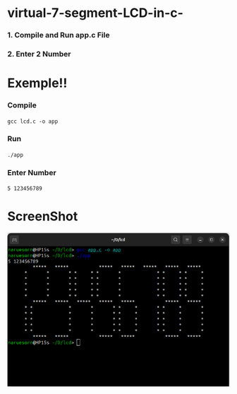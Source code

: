 # virtual-7-segment-LCD-in-c-

### 1. Compile and Run app.c File
### 2. Enter 2 Number <Size> <NumberShow> 



# Exemple!!
### Compile
<code>gcc lcd.c -o app </code>
### Run
<code>./app</code>
### Enter Number
<code>5 123456789</code>


# ScreenShot

![alt text](https://raw.githubusercontent.com/naruesorn-n-krabkhuntod/lcd-in-c/main/screenshot.png)
